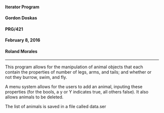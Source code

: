 #### Iterator Program
#### Gordon Doskas
#### PRG/421
#### February 8, 2016
#### Roland Morales

---

This program allows for the manipulation of animal objects that each contain the properties of number of legs, arms, and tails; and whether or not they burrow, swim, and fly.

A menu system allows for the users to add an animal, inputing these properties (for the bools, a y or Y indicates true, all others false). It also allows animals to be deleted.

The list of animals is saved in a file called data.ser
